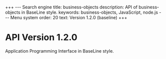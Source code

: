 +++
--- Search engine
title:        business-objects
description:  API of business-objects in BaseLine style.
keywords:     business-objects, JavaScript, node.js
--- Menu system
order:        20
text:         Version 1.2.0 (baseline)
+++

# API Version 1.2.0

Application Programming Interface in BaseLine style.
